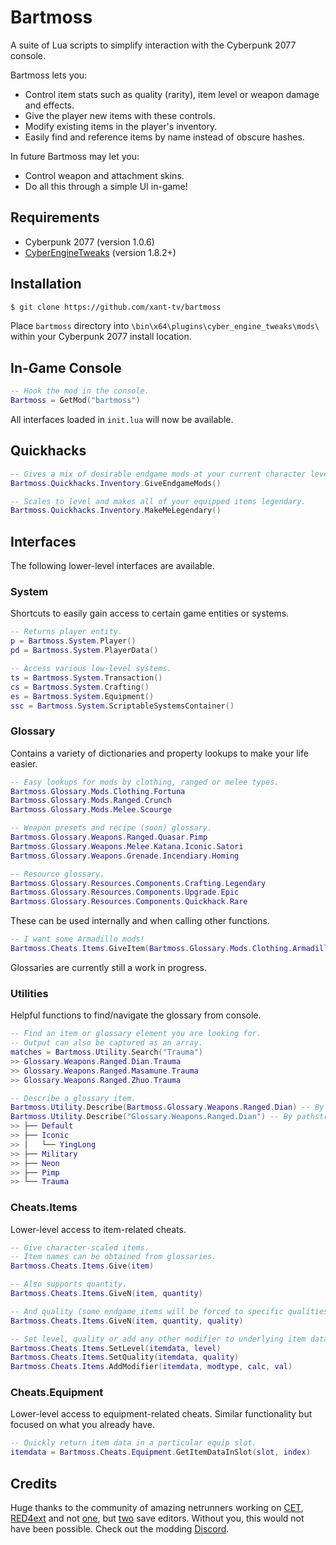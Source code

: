 # Bartmoss
A suite of Lua scripts to simplify interaction with the Cyberpunk 2077 console.

Bartmoss lets you:
 - Control item stats such as quality (rarity), item level or weapon damage and effects.
 - Give the player new items with these controls.
 - Modify existing items in the player's inventory.
 - Easily find and reference items by name instead of obscure hashes.

In future Bartmoss may let you:
 - Control weapon and attachment skins.
 - Do all this through a simple UI in-game!

## Requirements
 - Cyberpunk 2077 (version 1.0.6)
 - [CyberEngineTweaks](https://github.com/yamashi/CyberEngineTweaks) (version 1.8.2+)

## Installation
```bash
$ git clone https://github.com/xant-tv/bartmoss
```
Place `bartmoss` directory into `\bin\x64\plugins\cyber_engine_tweaks\mods\` within your Cyberpunk 2077 install location.

## In-Game Console
```lua
-- Hook the mod in the console.
Bartmoss = GetMod("bartmoss")
```
All interfaces loaded in `init.lua` will now be available.

## Quickhacks
```lua
-- Gives a mix of desirable endgame mods at your current character level.
Bartmoss.Quickhacks.Inventory.GiveEndgameMods() 

-- Scales to level and makes all of your equipped items legendary.
Bartmoss.Quickhacks.Inventory.MakeMeLegendary()
```

## Interfaces
The following lower-level interfaces are available.

### System
Shortcuts to easily gain access to certain game entities or systems.
```lua
-- Returns player entity.
p = Bartmoss.System.Player()
pd = Bartmoss.System.PlayerData()

-- Access various low-level systems.
ts = Bartmoss.System.Transaction()
cs = Bartmoss.System.Crafting()
es = Bartmoss.System.Equipment()
ssc = Bartmoss.System.ScriptableSystemsContainer()
```

### Glossary
Contains a variety of dictionaries and property lookups to make your life easier.
```lua
-- Easy lookups for mods by clothing, ranged or melee types.
Bartmoss.Glossary.Mods.Clothing.Fortuna
Bartmoss.Glossary.Mods.Ranged.Crunch
Bartmoss.Glossary.Mods.Melee.Scourge

-- Weapon presets and recipe (soon) glossary.
Bartmoss.Glossary.Weapons.Ranged.Quasar.Pimp
Bartmoss.Glossary.Weapons.Melee.Katana.Iconic.Satori
Bartmoss.Glossary.Weapons.Grenade.Incendiary.Homing

-- Resource glossary.
Bartmoss.Glossary.Resources.Components.Crafting.Legendary
Bartmoss.Glossary.Resources.Components.Upgrade.Epic
Bartmoss.Glossary.Resources.Components.Quickhack.Rare
```
These can be used internally and when calling other functions.
```lua
-- I want some Armadillo mods!
Bartmoss.Cheats.Items.GiveItem(Bartmoss.Glossary.Mods.Clothing.Armadillo, 20, "Legendary")
```
Glossaries are currently still a work in progress.

### Utilities
Helpful functions to find/navigate the glossary from console.
```lua
-- Find an item or glossary element you are looking for.
-- Output can also be captured as an array.
matches = Bartmoss.Utility.Search("Trauma")
>> Glossary.Weapons.Ranged.Dian.Trauma
>> Glossary.Weapons.Ranged.Masamune.Trauma
>> Glossary.Weapons.Ranged.Zhuo.Trauma

-- Describe a glossary item.
Bartmoss.Utility.Describe(Bartmoss.Glossary.Weapons.Ranged.Dian) -- By element.
Bartmoss.Utility.Describe("Glossary.Weapons.Ranged.Dian") -- By pathstring.
>> ├── Default
>> ├── Iconic
>> │   └── YingLong
>> ├── Military
>> ├── Neon
>> ├── Pimp
>> └── Trauma
```

### Cheats.Items
Lower-level access to item-related cheats.
```lua
-- Give character-scaled items.
-- Item names can be obtained from glossaries.
Bartmoss.Cheats.Items.Give(item)

-- Also supports quantity.
Bartmoss.Cheats.Items.GiveN(item, quantity)

-- And quality (some endgame items will be forced to specific qualities).
Bartmoss.Cheats.Items.GiveN(item, quantity, quality)

-- Set level, quality or add any other modifier to underlying item data.
Bartmoss.Cheats.Items.SetLevel(itemdata, level)
Bartmoss.Cheats.Items.SetQuality(itemdata, quality)
Bartmoss.Cheats.Items.AddModifier(itemdata, modtype, calc, val)
```

### Cheats.Equipment
Lower-level access to equipment-related cheats. Similar functionality but focused on what you already have.
```lua
-- Quickly return item data in a particular equip slot.
itemdata = Bartmoss.Cheats.Equipment.GetItemDataInSlot(slot, index)
```

## Credits
Huge thanks to the community of amazing netrunners working on [CET](https://github.com/yamashi/CyberEngineTweaks), [RED4ext](https://github.com/WopsS/RED4ext) and not [one](https://github.com/PixelRick/CyberpunkSaveEditor), but [two](https://github.com/WolvenKit/CyberCAT) save editors. Without you, this would not have been possible. Check out the modding [Discord](https://discord.gg/cp77modding).